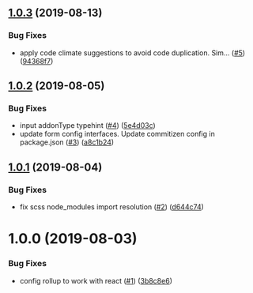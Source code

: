 ## [1.0.3](https://github.com/jlison/react-breeze-form/compare/v1.0.2...v1.0.3) (2019-08-13)


### Bug Fixes

* apply code climate suggestions to avoid code duplication. Sim… ([#5](https://github.com/jlison/react-breeze-form/issues/5)) ([94368f7](https://github.com/jlison/react-breeze-form/commit/94368f7))

## [1.0.2](https://github.com/jlison/react-breeze-form/compare/v1.0.1...v1.0.2) (2019-08-05)


### Bug Fixes

* input addonType typehint ([#4](https://github.com/jlison/react-breeze-form/issues/4)) ([5e4d03c](https://github.com/jlison/react-breeze-form/commit/5e4d03c))
* update form config interfaces. Update commitizen config in package.json ([#3](https://github.com/jlison/react-breeze-form/issues/3)) ([a8c1b24](https://github.com/jlison/react-breeze-form/commit/a8c1b24))

## [1.0.1](https://github.com/jlison/react-breeze-form/compare/v1.0.0...v1.0.1) (2019-08-04)


### Bug Fixes

* fix scss node_modules import resolution ([#2](https://github.com/jlison/react-breeze-form/issues/2)) ([d644c74](https://github.com/jlison/react-breeze-form/commit/d644c74))

# 1.0.0 (2019-08-03)

### Bug Fixes

- config rollup to work with react
  ([#1](https://github.com/jlison/react-breeze-form/issues/1))
  ([3b8c8e6](https://github.com/jlison/react-breeze-form/commit/3b8c8e6))
